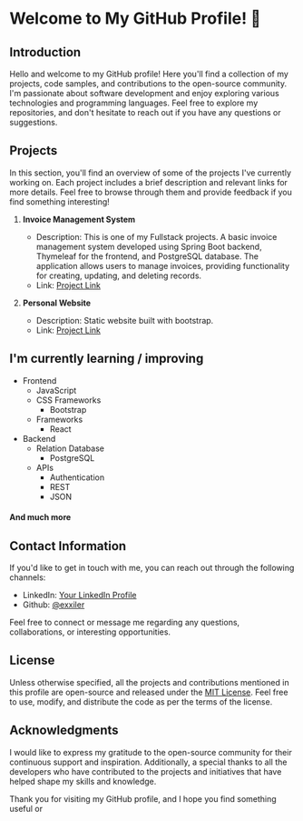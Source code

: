 # Welcome to My GitHub Profile! 👋

## Introduction
Hello and welcome to my GitHub profile! Here you'll find a collection of my projects, code samples, and contributions to the open-source community. I'm passionate about software development and enjoy exploring various technologies and programming languages. Feel free to explore my repositories, and don't hesitate to reach out if you have any questions or suggestions.

## Projects
In this section, you'll find an overview of some of the projects I've currently working on. Each project includes a brief description and relevant links for more details. Feel free to browse through them and provide feedback if you find something interesting!

1. **Invoice Management System**
   - Description: This is one of my Fullstack projects. A basic invoice management system developed using Spring Boot backend, Thymeleaf for the frontend, and PostgreSQL database. The application allows users to manage invoices, providing functionality for creating, updating, and deleting records.
   - Link: [Project Link](https://github.com/Exxiler/inv_man_sys)

2. **Personal Website**
   - Description: Static website built with bootstrap.
   - Link: [Project Link](https://github.com/Exxiler/Exxiler.github.io)

## I'm currently learning / improving
 - Frontend
	 - JavaScript
   - CSS Frameworks
     - Bootstrap 
   - Frameworks
     - React 
 - Backend
   - Relation Database
     - PostgreSQL
   - APIs
     - Authentication
     - REST
     - JSON
#### And much more


## Contact Information
If you'd like to get in touch with me, you can reach out through the following channels:

- LinkedIn: [Your LinkedIn Profile](https://www.linkedin.com/in/your-username)
- Github: [@exxiler](https://github.com/Exxiler)

Feel free to connect or message me regarding any questions, collaborations, or interesting opportunities.

## License
Unless otherwise specified, all the projects and contributions mentioned in this profile are open-source and released under the [MIT License](https://opensource.org/licenses/MIT). Feel free to use, modify, and distribute the code as per the terms of the license.

## Acknowledgments
I would like to express my gratitude to the open-source community for their continuous support and inspiration. Additionally, a special thanks to all the developers who have contributed to the projects and initiatives that have helped shape my skills and knowledge.

Thank you for visiting my GitHub profile, and I hope you find something useful or

<!--
**Exxiler/Exxiler** is a ✨ _special_ ✨ repository because its `README.md` (this file) appears on your GitHub profile.

Here are some ideas to get you started:

- 🔭 I’m currently working on ...
- 🌱 I’m currently learning ...
- 👯 I’m looking to collaborate on ...
- 🤔 I’m looking for help with ...
- 💬 Ask me about ...
- 📫 How to reach me: ...
- 😄 Pronouns: ...
- ⚡ Fun fact: ...
-->
